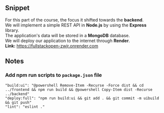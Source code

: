 ## Snippet
For this part of the course, the focus it shifted towards the **backend**.  \
We will implement a simple REST API in **Node.js** by using the **Express** library. \
The application's data will be stored in a **MongoDB** database. \
We will deploy our application to the internet through **Render**. \
**Link:** https://fullstackopen-zwjr.onrender.com

## Notes
### Add npm run scripts to `package.json` file
`"build:ui": "@powershell Remove-Item -Recurse -Force dist && cd ../frontend && npm run build && @powershell Copy-Item dist -Recurse ../backend"` \
`"deploy:full": "npm run build:ui && git add . && git commit -m uibuild && git push"` \
`"lint": "eslint ."`
